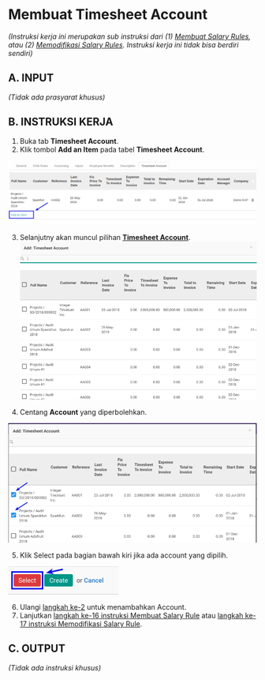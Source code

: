 # Membuat Timesheet Account

*(Instruksi kerja ini merupakan sub instruksi dari (1) [Membuat Salary Rules](./membuat.md), atau (2) [Memodifikasi Salary Rules](./memodifikasi.md). Instruksi kerja ini tidak bisa berdiri sendiri)*

## A. INPUT

*(Tidak ada prasyarat khusus)*

## B. INSTRUKSI KERJA

1. Buka tab **Timesheet Account**.
2. <a name="l2">Klik</a> tombol **Add an Item** pada tabel **Timesheet Account**.

![](../../img/salary-rule/tab-timesheet-account-add.png)

3. Selanjutny akan muncul pilihan **[Timesheet Account](./penjelasan.md#tab-timesheet-account)**.
![](../../img/salary-rule/tab-timesheet-account-pilihan.png)

4. Centang **Account** yang diperbolehkan.

![](../../img/salary-rule/tab-timesheet-account-pilihan-mark.png)

5. Klik Select pada bagian bawah kiri jika ada account yang dipilih.

![](../../img/salary-rule/tab-timesheet-account-select.png)

6. Ulangi [langkah ke-2](#l2) untuk menambahkan Account.
7. Lanjutkan [langkah ke-16 instruksi Membuat Salary Rule](./membuat.md#l16) atau [langkah ke-17 instruksi Memodifikasi Salary Rule](./memodifikasi.md#l17).

## C. OUTPUT

*(Tidak ada instruksi khusus)*
